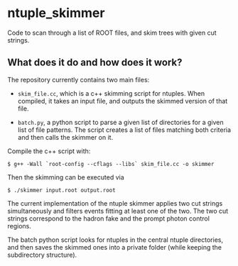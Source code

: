 # ntuple_skimmer

Code to scan through a list of ROOT files, and skim trees with given cut strings.


## What does it do and how does it work?

The repository currently contains two main files:

- `skim_file.cc`, which is a c++ skimming script for ntuples. When compiled, it
  takes an input file, and outputs the skimmed version of that file.

- `batch.py`, a python script to parse a given list of directories for a given
  list of file patterns. The script creates a list of files matching both
  criteria and then calls the skimmer on it.

Compile the c++ script with:

```
$ g++ -Wall `root-config --cflags --libs` skim_file.cc -o skimmer
```

Then the skimming can be executed via

```
$ ./skimmer input.root output.root
```

The current implementation of the ntuple skimmer applies two cut strings
simultaneously and filters events fitting at least one of the two. The two cut
strings correspond to the hadron fake and the prompt photon control regions.

The batch python script looks for ntuples in the central ntuple directories, and
then saves the skimmed ones into a private folder (while keeping the
subdirectory structure).
